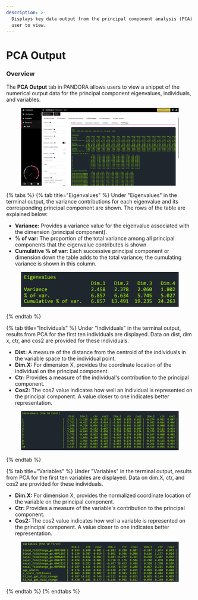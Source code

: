```yaml
---
description: >-
  Displays key data output from the principal component analysis (PCA) for the
  user to view.
---
```


# PCA Output

### Overview

The **PCA Output** tab in PANDORA allows users to view a snippet of the numerical output data for the principal component eigenvalues,  individuals, and variables.

<figure><img src="../../../.gitbook/assets/PCA_PCA Output.png" alt=""><figcaption></figcaption></figure>

{% tabs %}
{% tab title="Eigenvalues" %}
Under "Eigenvalues" in the terminal output, the variance contributions for each eigenvalue and its corresponding principal component are shown. The rows of the table are explained below:

* **Variance:** Provides a variance value for the eigenvalue associated with the dimension (principal component).
* **% of var:** The proportion of the total variance among all principal components that the eigenvalue contributes is shown
* **Cumulative % of var:** Each successive principal component or dimension down the table adds to the total variance; the cumulating variance is shown in this column.

<figure><img src="../../../.gitbook/assets/PCA Ouput_EIgenvalues_Highres.png" alt=""><figcaption></figcaption></figure>
{% endtab %}

{% tab title="Individuals" %}
Under "Individuals" in the terminal output, results from PCA for the first ten individuals are displayed. Data on dist,  dim x, ctr, and cos2 are provided for these individuals.

* **Dist:** A measure of the distance from the centroid of the individuals in the variable space to the individual point.
* **Dim.X:** For dimension X, provides the coordinate location of the individual on the principal component.
* **Ctr:** Provides a measure of the individual's contribution to the principal component.
* **Cos2:** The cos2 value indicates how well an individual is represented on the principal component. A value closer to one indicates better representation.

<figure><img src="../../../.gitbook/assets/PCA Output_Individuals_Highres-min.png" alt=""><figcaption></figcaption></figure>
{% endtab %}

{% tab title="Variables" %}
Under "Variables" in the terminal output, results from PCA for the first ten variables are displayed. Data on dim.X, ctr, and cos2 are provided for these individuals.

* **Dim.X:** For dimension X, provides the normalized coordinate location of the variable on the principal component.
* **Ctr:** Provides a measure of the variable's contribution to the principal component.
* **Cos2:** The cos2 value indicates how well a variable is represented on the principal component. A value closer to one indicates better representation.

<figure><img src="../../../.gitbook/assets/PCA Output_Variables_Highres-min.png" alt=""><figcaption></figcaption></figure>
{% endtab %}
{% endtabs %}


